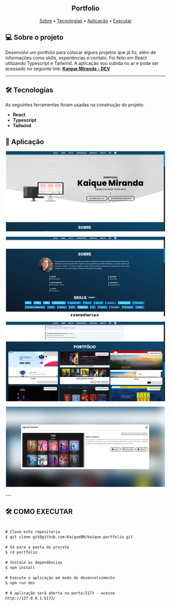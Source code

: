<h2 align="center">
  Portfolio
</h2>

<p align="center">
 <a href="#-sobre-o-projeto">Sobre</a> •
 <a href="#-tecnologias">Tecnologias</a> •
 <a href="#-aplicação">Aplicação</a> • 
 <a href="#-como-executar">Executar</a> 
</p>

## 💻 Sobre o projeto

Desenvolvi um portfolio para colocar alguns projetos que já fiz, além de informações como skills, experiências e contato. Foi feito em React utilizando Typescript e Tailwind. A aplicação vou subida no ar e pode ser acessado no seguinte link:
<a href="https://kaiquemirandadev.netlify.app/"><b>Kaique Miranda - DEV</b></a>

---

## 🛠 Tecnologias

As seguintes ferramentas foram usadas na construção do projeto:

-   **React**
-   **Typescript**
-   **Tailwind**

## 🚀 Aplicação

<p align="center">
  <img src="./assets/app_1.png" width="500px">
</p>

<p align="center">
  <img src="./assets/app_2.png" width="500px">
</p>

<p align="center">
  <img src="./assets/app_3.png" width="500px">
</p>

<p align="center">
  <img src="./assets/app_4.png" width="500px">
</p>
---

## 🛠 COMO EXECUTAR

```

# Clone este repositório
$ git clone git@github.com:KaiqueBM/kaique-portfolio.git

# Vá para a pasta do projeto
$ cd portfolio

# Instale as dependências
$ npm install

# Execute a aplicação em modo de desenvolvimento
$ npm run dev

# A aplicação será aberta na porta:5173 - acesse http://127.0.0.1:5173/

```
